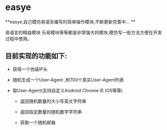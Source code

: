 # easye

**easye,自己模仿易语言编写的简单操作模块,不断更新完善中... **

易语言的精益模块 乐易模块等等都是非常强大的模块,模仿写一些方法方便在开发过程中使用。

## 目前实现的功能如下:

- 获得一个伪装IP头

- 随机生成一个User-Agent ,附700个真实User-Agent列表

- 取User-Agent(支持自定义Android Chrome IE IOS等等)

    - 返回随机数量的大小写英文字符串 

    - 返回指定数量的随机数字字符串 

    - 获取一个随机邮箱 
